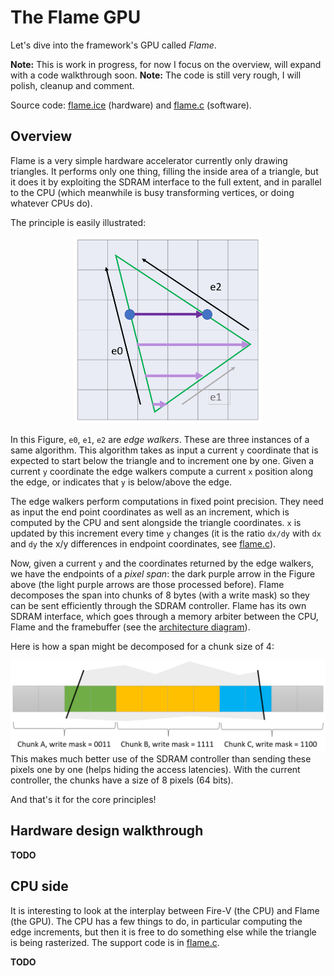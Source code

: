 # The Flame GPU

Let's dive into the framework's GPU called *Flame*.

**Note:** This is work in progress, for now I focus on the overview, will expand with a code walkthrough soon.
**Note:** The code is still very rough, I will polish, cleanup and comment.

Source code: [flame.ice](../flame/flame.ice) (hardware) and [flame.c](../smoke/mylibc/flame.c) (software).

## Overview

Flame is a very simple hardware accelerator currently only drawing triangles. It performs only one thing, filling the inside area of a triangle, but it does it by exploiting the SDRAM interface to the full extent, and in parallel to the CPU (which meanwhile is busy transforming vertices, or doing whatever CPUs do).

The principle is easily illustrated:
<center><img src="edge-walk-spans.png" width="300px"></center>

In this Figure, `e0`, `e1`, `e2` are *edge walkers*. These are three instances of a same algorithm. This algorithm takes as input a current `y` coordinate that is expected to start below the triangle and to increment one by one. Given a current `y` coordinate the edge walkers compute a current `x` position along the edge, or indicates that `y` is below/above the edge.

The edge walkers perform computations in fixed point precision. They need as input the end point coordinates as well as an increment, which is computed by the CPU and sent alongside the triangle coordinates. `x` is updated by this increment every time `y` changes (it is the ratio `dx/dy` with `dx` and `dy` the x/y differences in endpoint coordinates, see [flame.c](../smoke/mylibc/flame.c)).

Now, given a current `y` and the coordinates returned by the edge walkers, we have the endpoints of a *pixel span*: the dark purple arrow in the Figure above (the light purple arrows are those processed before). Flame decomposes the span into chunks of 8 bytes (with a write mask) so they can be sent efficiently through the SDRAM controller. Flame has its own SDRAM interface, which goes through a memory arbiter between the CPU, Flame and the framebuffer (see the [architecture diagram](wildfire-arch.png)).

Here is how a span might be decomposed for a chunk size of 4:
<center><img src="span-chunks.png" width="600px"></center>
This makes much better use of the SDRAM controller than sending these pixels one by one (helps hiding the access latencies). With the current controller, the chunks have a size of 8 pixels (64 bits).

And that's it for the core principles!

## Hardware design walkthrough

**TODO** 

## CPU side

It is interesting to look at the interplay between Fire-V (the CPU) and Flame (the GPU). The CPU has a few things to do, in particular computing the edge increments, but then it is free to do something else while the triangle is being rasterized. The support code is in [flame.c](../smoke/mylibc/flame.c).

**TODO** 